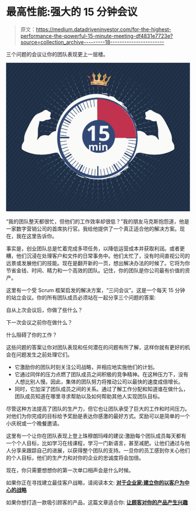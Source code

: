 # 最高性能:强大的 15 分钟会议

> 原文：<https://medium.datadriveninvestor.com/for-the-highest-performance-the-powerful-15-minute-meeting-df4831e7723e?source=collection_archive---------18----------------------->

三个问题的会议让你的团队表现更上一层楼。

![](img/20110b14f98073cd18d61f1eff017f82.png)

“我的团队整天都很忙，但他们的工作效率却很低？”我的朋友马克斯抱怨道，他是一家数字营销公司的首席执行官。我给他提供了一个真正适合他的解决方案。现在，我在这里告诉你。

事实是，创业团队总是忙着完成多项任务，以降低运营成本并获取利润。或者更糟，他们沉浸在处理客户和文件的日常事务中。他们太忙了，没有时间直视公司的远景或发展他们的技能。现在是翻开新的一页，想出解决办法的时候了。它将为你节省金钱、时间、精力和一个高效的团队。记住，你的团队是你公司最有价值的资产。

这里有一个受 Scrum 框架启发的解决方案，“三问会议”。这是一个每天 15 分钟的站立会议。你的所有团队成员必须站在一起分享三个问题的答案:

自从上次会议后，你做了些什么？

下一次会议之前你在做什么？

什么阻碍了你的工作？

这些问题的答案让你对团队表现和任何潜在的问题有所了解，这样你就有更好的机会在问题发生之前处理它们。

*   它激励你的团队时刻关注公司战略，并相应地实施他们的计划。
*   它通过同伴的压力点燃了团队成员之间积极的竞争精神。在这种压力下，没有人想比别人慢。因此，集体的团队努力将推动公司以最快的速度成倍增长。
*   同时，它加深了团队成员之间的关系。通过了解工作分配和知道谁在做什么，团队成员知道在哪里寻求帮助以及如何帮助其他人实现团队目标。

尽管这种方法提高了团队的生产力，但它也让团队承受了巨大的工作和时间压力。对他们为你完成的目标给予奖励是表达你感激的最好方式。奖励可以是简单的一个小庆祝或一个晚餐邀请。

这里有一个让你在团队表现上登上珠穆朗玛峰的建议:激励每个团队成员每天都有一个个人目标，比如学习在线课程，学习一门新语言，甚至减肥。让他们通过与他人分享来跟踪自己的进展，以获得整个团队的支持。一旦你的员工感到你关心他们的个人目标，他们的生产力和对你的企业的忠诚度将会加倍。

现在，你只需要想想你的第一次单口相声会是什么时候。

如果你正在寻找建立最佳客户战略，请阅读本文:
[**对于企业家:建立你的以客户为中心的战略**](https://medium.com/p/27ef44987e62?source=your_stories_page---------------------------)

如果你想打造一款吸引顾客的产品，这篇文章适合你:
[**让顾客对你的产品产生兴趣**](https://medium.com/p/8ebe0edd5ca0?source=your_stories_page---------------------------)